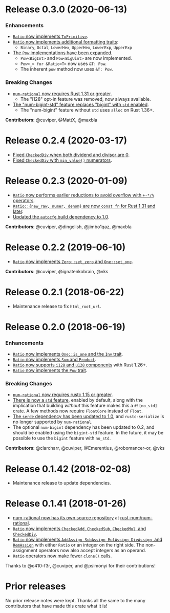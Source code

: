 # Release 0.3.0 (2020-06-13)

### Enhancements

- [`Ratio` now implements `ToPrimitive`][52].
- [`Ratio` now implements additional formatting traits][56]:
  - `Binary`, `Octal`, `LowerHex`, `UpperHex`, `LowerExp`, `UpperExp`
- [The `Pow` implementations have been expanded][70].
  - `Pow<BigInt>` and `Pow<BigUint>` are now implemented.
  - `Pow<_> for &Ratio<T>` now uses `&T: Pow`.
  - The inherent `pow` method now uses `&T: Pow`.

### Breaking Changes

- [`num-rational` now requires Rust 1.31 or greater][66].
  - The "i128" opt-in feature was removed, now always available.
- [The "num-bigint-std" feature replaces "bigint" with `std` enabled][80].
  - The "num-bigint" feature without `std` uses `alloc` on Rust 1.36+.

**Contributors**: @cuviper, @MattX, @maxbla

[52]: https://github.com/rust-num/num-rational/pull/52
[56]: https://github.com/rust-num/num-rational/pull/56
[66]: https://github.com/rust-num/num-rational/pull/66
[70]: https://github.com/rust-num/num-rational/pull/70
[80]: https://github.com/rust-num/num-rational/pull/80

# Release 0.2.4 (2020-03-17)

- [Fixed `CheckedDiv` when both dividend and divisor are 0][74].
- [Fixed `CheckedDiv` with `min_value()` numerators][76].

[74]: https://github.com/rust-num/num-rational/pull/74
[76]: https://github.com/rust-num/num-rational/pull/76

# Release 0.2.3 (2020-01-09)

- [`Ratio` now performs earlier reductions to avoid overflow with `+-*/%` operators][42].
- [`Ratio::{new_raw, numer, denom}` are now `const fn` for Rust 1.31 and later][48].
- [Updated the `autocfg` build dependency to 1.0][63].

**Contributors**: @cuviper, @dingelish, @jimbo1qaz, @maxbla

[42]: https://github.com/rust-num/num-rational/pull/42
[48]: https://github.com/rust-num/num-rational/pull/48
[63]: https://github.com/rust-num/num-rational/pull/63

# Release 0.2.2 (2019-06-10)

- [`Ratio` now implements `Zero::set_zero` and `One::set_one`][47].

**Contributors**: @cuviper, @ignatenkobrain, @vks

[47]: https://github.com/rust-num/num-rational/pull/47

# Release 0.2.1 (2018-06-22)

- Maintenance release to fix `html_root_url`.

# Release 0.2.0 (2018-06-19)

### Enhancements

- [`Ratio` now implements `One::is_one` and the `Inv` trait][19].
- [`Ratio` now implements `Sum` and `Product`][25].
- [`Ratio` now supports `i128` and `u128` components][29] with Rust 1.26+.
- [`Ratio` now implements the `Pow` trait][21].

### Breaking Changes

- [`num-rational` now requires rustc 1.15 or greater][18].
- [There is now a `std` feature][23], enabled by default, along with the
  implication that building *without* this feature makes this a `#![no_std]`
  crate.  A few methods now require `FloatCore` instead of `Float`.
- [The `serde` dependency has been updated to 1.0][24], and `rustc-serialize`
  is no longer supported by `num-rational`.
- The optional `num-bigint` dependency has been updated to 0.2, and should be
  enabled using the `bigint-std` feature.  In the future, it may be possible
  to use the `bigint` feature with `no_std`.

**Contributors**: @clarcharr, @cuviper, @Emerentius, @robomancer-or, @vks

[18]: https://github.com/rust-num/num-rational/pull/18
[19]: https://github.com/rust-num/num-rational/pull/19
[21]: https://github.com/rust-num/num-rational/pull/21
[23]: https://github.com/rust-num/num-rational/pull/23
[24]: https://github.com/rust-num/num-rational/pull/24
[25]: https://github.com/rust-num/num-rational/pull/25
[29]: https://github.com/rust-num/num-rational/pull/29


# Release 0.1.42 (2018-02-08)

- Maintenance release to update dependencies.


# Release 0.1.41 (2018-01-26)

- [num-rational now has its own source repository][num-356] at [rust-num/num-rational][home].
- [`Ratio` now implements `CheckedAdd`, `CheckedSub`, `CheckedMul`, and `CheckedDiv`][11].
- [`Ratio` now implements `AddAssign`, `SubAssign`, `MulAssign`, `DivAssign`, and `RemAssign`][12]
  with either `Ratio` or an integer on the right side.  The non-assignment operators now also
  accept integers as an operand.
- [`Ratio` operators now make fewer `clone()` calls][14].

Thanks to @c410-f3r, @cuviper, and @psimonyi for their contributions!

[home]: https://github.com/rust-num/num-rational
[num-356]: https://github.com/rust-num/num/pull/356
[11]: https://github.com/rust-num/num-rational/pull/11
[12]: https://github.com/rust-num/num-rational/pull/12
[14]: https://github.com/rust-num/num-rational/pull/14


# Prior releases

No prior release notes were kept.  Thanks all the same to the many
contributors that have made this crate what it is!
